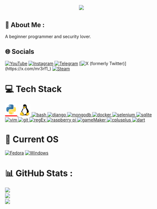 <html>

<h1 align="center">
    <img src="https://readme-typing-svg.herokuapp.com/?font=Righteous&size=35&center=true&vCenter=true&width=500&height=70&duration=4000&lines=Hello!+Friend👋;+I'm+Erfan!;A+love+to+learn+Dev+<3;" />
</h1>

## 💫 About Me :
A beginner programmer and security lover.

## 🌐 Socials
[![YouTube](https://img.shields.io/badge/YouTube-%23FF0000.svg?logo=YouTube&logoColor=white)](https://www.youtube.com/@c0duter) [![Instagram](https://img.shields.io/badge/Instagram-%23E4405F.svg?logo=Instagram&logoColor=white)](https://instagram.com/Mr3rf1) [![Telegram](https://img.shields.io/badge/Telegram-2CA5E0?logo=telegram&logoColor=white)](https://t.me/Mr3rf1) [![X (formerly Twitter)](https://img.shields.io/twitter/url?url=https%3A%2F%2Fx.com%2FMr3rf1_)](https://x.com/mr3rf1_) [![Steam](https://img.shields.io/badge/Steam-000000?logo=steam&logoColor=white)](https://steamcommunity.com/id/Mr3rf1/)


# 💻 Tech Stack
<p align="left"> <!--<a href="https://dart.dev" target="_blank" rel="noreferrer"> <img src="https://www.vectorlogo.zone/logos/dartlang/dartlang-icon.svg" alt="dart" width="40" height="40"/> </a> <a href="https://flutter.dev" target="_blank" rel="noreferrer"> <img src="https://www.vectorlogo.zone/logos/flutterio/flutterio-icon.svg" alt="flutter" width="40" height="40"/> </a>-->
 <a href="https://www.python.org" target="_blank" rel="noreferrer"> <img src="https://raw.githubusercontent.com/devicons/devicon/master/icons/python/python-original.svg" style="border:4px solid red;  border-width: 0 0 3px 0;" alt="python" width="40" height="40"/> </a>
 <a href="https://www.linux.org/" target="_blank" rel="noreferrer"> <img src="https://raw.githubusercontent.com/devicons/devicon/master/icons/linux/linux-original.svg" alt="linux" width="40" height="40"/> </a>
<!-- <a href="https://fedoraproject.org/" target="_blank" rel="noreferrer"> <img src="https://upload.wikimedia.org/wikipedia/commons/3/3f/Fedora_logo.svg" alt="fedora" width="40" height="40"/> </a>-->
 <a href="https://www.gnu.org/software/bash/" target="_blank" rel="noreferrer"> <img src="https://d33wubrfki0l68.cloudfront.net/a1da522d0a3057a1bc3fb411fcbbf57a447c1146/65e71/img/symbol/svg/full_colored_dark.svg" alt="bash" width="40" height="40"/> </a>
<a href="https://www.djangoproject.com/" target="_blank" rel="noreferrer"> <img src="https://www.svgrepo.com/show/353657/django-icon.svg" alt="django" width="40" height="40"/> </a>
 <a href="https://www.mongodb.com/" target="_blank" rel="noreferrer"> <img src="https://skillicons.dev/icons?i=mongo" alt="mongodb" width="40" height="40"/> </a>
 <a href="https://www.docker.com/" target="_blank" rel="noreferrer"> <img src="https://wiki.hornbill.com/images/7/70/Docker_logo.png" alt="docker" width="40" height="40"/> </a>
 <a href="https://www.selenium.dev" target="_blank" rel="noreferrer"> <img src="https://raw.githubusercontent.com/detain/svg-logos/780f25886640cef088af994181646db2f6b1a3f8/svg/selenium-logo.svg" alt="selenium" width="40" height="40"/> </a>
 <a href="https://www.sqlite.org/" target="_blank" rel="noreferrer"> <img src="https://www.vectorlogo.zone/logos/sqlite/sqlite-icon.svg" alt="sqlite" width="40" height="40"/> </a> 
 <a href="https://www.vim.org" target="_blank" rel="noreferrer"> <img src="https://cdn.freebiesupply.com/logos/large/2x/vim-logo-png-transparent.png" alt="vim" width="40" height="40"/> </a>
  <a href="https://git-scm.com/" target="_blank" rel="noreferrer"> <img src="https://www.vectorlogo.zone/logos/git-scm/git-scm-icon.svg" alt="git" width="40" height="40"/> </a>
 <a href="https://regexr.com/" target="_blank" rel="noreferrer"> <img src="https://user-images.githubusercontent.com/5418178/175823766-9cdf850f-d5c0-49e4-b018-d515609a4f34.png" alt="regEx" width="40" height="40"/> </a>
 <a href="https://www.raspberrypi.com/" target="_blank" rel="noreferrer"> <img src="https://www.andrerinas.de/fileadmin/_processed_/3/3/csm_raspberry_14520f3d4b.png" alt="raspberry pi" width="40" height="40"/> </a>
 <a href="https://gamemaker.io" target="_blank" rel="noreferrer"> <img src="https://upload.wikimedia.org/wikipedia/commons/9/9e/Gamemaker_language.png" alt="gameMaker" width="40" height="40"/> </a>
 <a href="https://www.cplusplus.com/" target="_blank" rel="noreferrer"> <img src="https://upload.wikimedia.org/wikipedia/commons/1/18/ISO_C%2B%2B_Logo.svg" alt="cplusplus" width="40" height="40"/> </a>
<a href="https://t.me" target="_blank" rel="noreferrer"> <img src="https://www.vectorlogo.zone/logos/telegram/telegram-tile.svg" alt="dart" width="40" height="40"/> </a> </p>

# 👕 Current OS

[![Fedora](https://img.shields.io/badge/Fedora-294172?style=for-the-badge&logo=fedora&logoColor=white)](https://fedoraproject.org/) [![Windows](https://img.shields.io/badge/Windows-0078D6?style=for-the-badge&logo=windows&logoColor=white)](https://microsoft.com)


<!-- ![Python](https://img.shields.io/badge/python-3670A0?style=for-the-badge&logo=python&logoColor=ffdd54) ![MongoDB](https://img.shields.io/badge/MongoDB-%234ea94b.svg?style=for-the-badge&logo=mongodb&logoColor=white) ![SQLite](https://img.shields.io/badge/sqlite-%2307405e.svg?style=for-the-badge&logo=sqlite&logoColor=white) -->
# 📊 GitHub Stats :
![](https://github-readme-stats.vercel.app/api?username=mr3rf1&theme=radical&hide_border=false&include_all_commits=false&count_private=false)<br/>
![](https://github-readme-streak-stats.herokuapp.com/?user=mr3rf1&theme=radical&hide_border=false)<br/>
![](https://github-readme-stats.vercel.app/api/top-langs/?username=mr3rf1&theme=radical&hide_border=false&include_all_commits=false&count_private=false&layout=compact)

</html>

<!-- ### Hi there 👋
# Welcom to my github page ❤️
### Abilities
- Python
- Python-requests
- Python-tkinter
- Python-telethon
- Python-ptb
- Python-selenium
- Sqlite3
- MongoDB

[My Telegram](http://t.me/mr3rf1)

<!--
**mr3rf1/mr3rf1** is a ✨ _special_ ✨ repository because its `README.md` (this file) appears on your GitHub profile.

Here are some ideas to get you started:

- 🔭 I’m currently working on ...
- 🌱 I’m currently learning ...
- 👯 I’m looking to collaborate on ...
- 🤔 I’m looking for help with ...
- 💬 Ask me about ...
- 📫 How to reach me: ...
- 😄 Pronouns: ...
- ⚡ Fun fact: ...
-->
